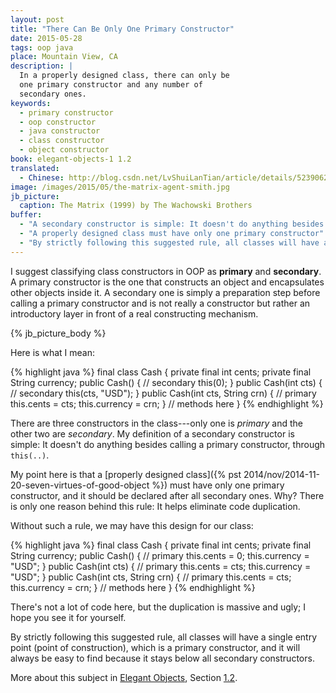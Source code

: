 ```yaml
---
layout: post
title: "There Can Be Only One Primary Constructor"
date: 2015-05-28
tags: oop java
place: Mountain View, CA
description: |
  In a properly designed class, there can only be
  one primary constructor and any number of
  secondary ones.
keywords:
  - primary constructor
  - oop constructor
  - java constructor
  - class constructor
  - object constructor
book: elegant-objects-1 1.2
translated:
  - Chinese: http://blog.csdn.net/LvShuiLanTian/article/details/52390622
image: /images/2015/05/the-matrix-agent-smith.jpg
jb_picture:
  caption: The Matrix (1999) by The Wachowski Brothers
buffer:
  - "A secondary constructor is simple: It doesn't do anything besides calling a primary constructor"
  - "A properly designed class must have only one primary constructor"
  - "By strictly following this suggested rule, all classes will have a single entry point"
---
```


I suggest classifying class constructors in OOP as **primary**
and **secondary**. A primary constructor is the one that constructs
an object and encapsulates other objects inside it. A secondary
one is simply a preparation step before calling a primary constructor and is not
really a constructor but rather an introductory layer in front of a real
constructing mechanism.

<!--more-->

{% jb_picture_body %}

Here is what I mean:

{% highlight java %}
final class Cash {
  private final int cents;
  private final String currency;
  public Cash() { // secondary
    this(0);
  }
  public Cash(int cts) { // secondary
    this(cts, "USD");
  }
  public Cash(int cts, String crn) { // primary
    this.cents = cts;
    this.currency = crn;
  }
  // methods here
}
{% endhighlight %}

There are three constructors in the class---only one is
_primary_ and the other two are _secondary_. My definition of a
secondary constructor is simple: It doesn't do anything besides
calling a primary constructor, through `this(..)`.

My point here is that a
[properly designed class]({% pst 2014/nov/2014-11-20-seven-virtues-of-good-object %})
must have only one primary constructor, and it should be declared
after all secondary ones. Why? There is only one reason
behind this rule: It helps eliminate code duplication.

Without such a rule, we may have this design for our class:

{% highlight java %}
final class Cash {
  private final int cents;
  private final String currency;
  public Cash() { // primary
    this.cents = 0;
    this.currency = "USD";
  }
  public Cash(int cts) { // primary
    this.cents = cts;
    this.currency = "USD";
  }
  public Cash(int cts, String crn) { // primary
    this.cents = cts;
    this.currency = crn;
  }
  // methods here
}
{% endhighlight %}

There's not a lot of code here, but the duplication is massive and ugly;
I hope you see it for yourself.

By strictly following this suggested rule, all classes will have
a single entry point (point of construction), which is a primary
constructor, and it will always be easy to find because it stays
below all secondary constructors.

More about this subject in [Elegant Objects](/elegant-objects.html),
Section [1.2](/images/books/elegant-objects/contents.pdf).
